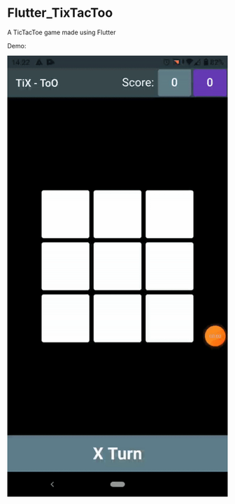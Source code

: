 # Flutter_TixTacToo

A TicTacToe game made using Flutter

Demo:

![Demo](https://github.com/SyameelBasri/Flutter_TixTacToo/blob/main/tictactoe/demo.gif) 
